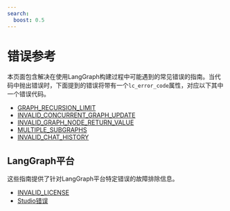 ```yaml
---
search:
  boost: 0.5
---
```

# 错误参考

本页面包含解决在使用LangGraph构建过程中可能遇到的常见错误的指南。当代码中抛出错误时，下面提到的错误将带有一个`lc_error_code`属性，对应以下其中一个错误代码。

- [GRAPH_RECURSION_LIMIT](./GRAPH_RECURSION_LIMIT.md)
- [INVALID_CONCURRENT_GRAPH_UPDATE](./INVALID_CONCURRENT_GRAPH_UPDATE.md)
- [INVALID_GRAPH_NODE_RETURN_VALUE](./INVALID_GRAPH_NODE_RETURN_VALUE.md)
- [MULTIPLE_SUBGRAPHS](./MULTIPLE_SUBGRAPHS.md)
- [INVALID_CHAT_HISTORY](./INVALID_CHAT_HISTORY.md)

## LangGraph平台

这些指南提供了针对LangGraph平台特定错误的故障排除信息。

- [INVALID_LICENSE](./INVALID_LICENSE.md)
- [Studio错误](../studio.md)